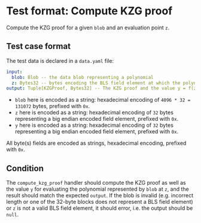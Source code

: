 # Test format: Compute KZG proof

Compute the KZG proof for a given `blob` and an evaluation point `z`.

## Test case format

The test data is declared in a `data.yaml` file:

```yaml
input:
  blob: Blob -- the data blob representing a polynomial
  z: Bytes32 -- bytes encoding the BLS field element at which the polynomial should be evaluated
output: Tuple[KZGProof, Bytes32] -- The KZG proof and the value y = f(z)
```

- `blob` here is encoded as a string: hexadecimal encoding of
  `4096 * 32 = 131072` bytes, prefixed with `0x`.
- `z` here is encoded as a string: hexadecimal encoding of `32` bytes
  representing a big endian encoded field element, prefixed with `0x`.
- `y` here is encoded as a string: hexadecimal encoding of `32` bytes
  representing a big endian encoded field element, prefixed with `0x`.

All byte(s) fields are encoded as strings, hexadecimal encoding, prefixed with
`0x`.

## Condition

The `compute_kzg_proof` handler should compute the KZG proof as well as the
value `y` for evaluating the polynomial represented by `blob` at `z`, and the
result should match the expected `output`. If the blob is invalid (e.g.
incorrect length or one of the 32-byte blocks does not represent a BLS field
element) or `z` is not a valid BLS field element, it should error, i.e. the
output should be `null`.
